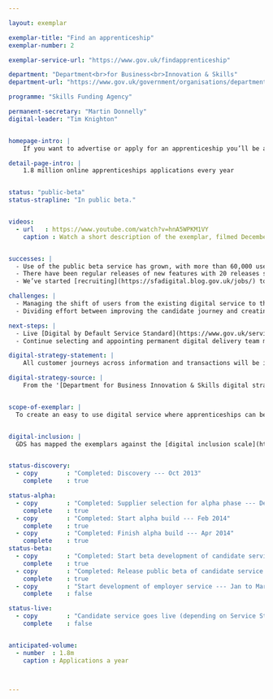 ```yaml
---

layout: exemplar

exemplar-title: "Find an apprenticeship"
exemplar-number: 2

exemplar-service-url: "https://www.gov.uk/findapprenticeship"

department: "Department<br>for Business<br>Innovation & Skills"
department-url: "https://www.gov.uk/government/organisations/department-for-business-innovation-skills"

programme: "Skills Funding Agency"

permanent-secretary: "Martin Donnelly"
digital-leader: "Tim Knighton"


homepage-intro: |
    If you want to advertise or apply for an apprenticeship you’ll be able to do it quickly and easily online

detail-page-intro: |
    1.8 million online apprenticeships applications every year


status: "public-beta"
status-strapline: "In public beta."


videos:
  - url   : https://www.youtube.com/watch?v=hnA5WPKM1VY
    caption : Watch a short description of the exemplar, filmed December 2013


successes: |
  - Use of the public beta service has grown, with more than 60,000 users since launch of public beta in early December
  - There have been regular releases of new features with 20 releases since launch
  - We’ve started [recruiting](https://sfadigital.blog.gov.uk/jobs/) to fill vacant digital delivery posts

challenges: |
  - Managing the shift of users from the existing digital service to the new one, while ensuring stakeholders are aware of what’s changing and why
  - Dividing effort between improving the candidate journey and creating the employer journey

next-steps: |
  - Live [Digital by Default Service Standard](https://www.gov.uk/service-manual/digital-by-default) assessment in March
  - Continue selecting and appointing permanent digital delivery team members

digital-strategy-statement: |
    All customer journeys across information and transactions will be integrated so individuals can find information tailored to their needs and search, view and apply for opportunities online in an engaging and inspiring way. Employers will be able to quickly and easily self-serve to engage with apprenticeships and advertise vacancies and identify suitable candidates.

digital-strategy-source: |
    From the '[Department for Business Innovation & Skills digital strategy](http://discuss.bis.gov.uk/digitalstrategy/page/7/)' --- December 2012


scope-of-exemplar: |
  To create an easy to use digital service where apprenticeships can be advertised and applied for, with the transaction supported by clear information to inform and advise users, so that they can self-serve, leading to minimal additional support being required.


digital-inclusion: |
  GDS has mapped the exemplars against the [digital inclusion scale](https://www.gov.uk/government/publications/government-digital-inclusion-strategy/government-digital-inclusion-strategy#measuring-digital-exclusion) to help show where these services may be difficult for some people to use. [See the rating for Apprenticeship applications](https://www.gov.uk/government/publications/government-digital-inclusion-strategy/exemplar-services-and-identity-assurance-how-complex-they-are#apprenticeship-applications).


status-discovery:
  - copy        : "Completed: Discovery --- Oct 2013"
    complete    : true

status-alpha:
  - copy        : "Completed: Supplier selection for alpha phase --- Dec 2013"
    complete    : true
  - copy        : "Completed: Start alpha build --- Feb 2014"
    complete    : true
  - copy        : "Completed: Finish alpha build --- Apr 2014"
    complete    : true
status-beta:
  - copy        : "Completed: Start beta development of candidate service --- May 2014"
    complete    : true
  - copy        : "Completed: Release public beta of candidate service --- Dec 2014"
    complete    : true
  - copy        : "Start development of employer service --- Jan to Mar 2015"
    complete    : false

status-live:
  - copy        : "Candidate service goes live (depending on Service Standard assessment) --- May 2015"
    complete    : false


anticipated-volume:
  - number  : 1.8m
    caption : Applications a year



---
```

